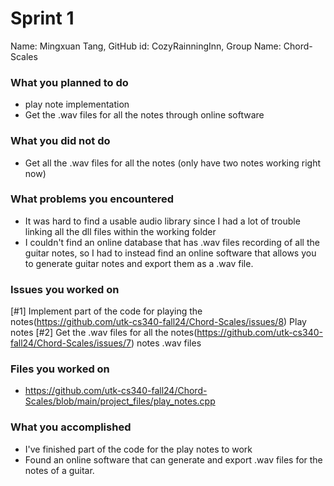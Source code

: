 # Sprint 1

Name: Mingxuan Tang, GitHub id: CozyRainningInn, Group Name: Chord-Scales

### What you planned to do

* play note implementation
* Get the .wav files for all the notes through online software

### What you did not do

* Get all the .wav files for all the notes (only have two notes working right now)

### What problems you encountered

* It was hard to find a usable audio library since I had a lot of trouble linking all the dll files within the working folder
* I couldn't find an online database that has .wav files recording of all the guitar notes, so I had to instead find an online
  software that allows you to generate guitar notes and export them as a .wav file.

### Issues you worked on

[#1] Implement part of the code for playing the notes(https://github.com/utk-cs340-fall24/Chord-Scales/issues/8) Play notes
[#2] Get the .wav files for all the notes(https://github.com/utk-cs340-fall24/Chord-Scales/issues/7) notes .wav files 

### Files you worked on

* https://github.com/utk-cs340-fall24/Chord-Scales/blob/main/project_files/play_notes.cpp
  
### What you accomplished

* I've finished part of the code for the play notes to work 
* Found an online software that can generate and export .wav files for the notes of a guitar. 
